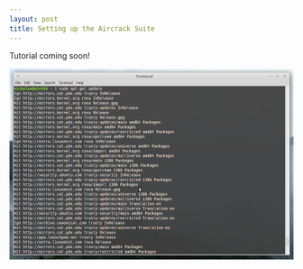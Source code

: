 ```yaml
---
layout: post
title: Setting up the Aircrack Suite
---
```


Tutorial coming soon!

![Run apt-get update](/images/Setting-up-Aircrack/1-apt-update.png)